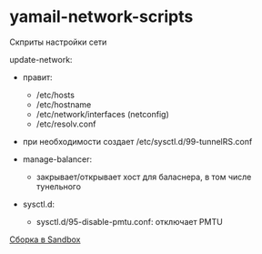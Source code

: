 # yamail-network-scripts
Скприты настройки сети

update-network:
 - правит:
   - /etc/hosts
   - /etc/hostname
   - /etc/network/interfaces (netconfig)
   - /etc/resolv.conf

- при необходимости создает /etc/sysctl.d/99-tunnelRS.conf

- manage-balancer:
  - закрывает/открывает хост для баласнера, в том числе тунельного

- sysctl.d:
  - sysctl.d/95-disable-pmtu.conf: отключает PMTU

[Сборка в Sandbox](https://sandbox.yandex-team.ru/task/1349620602/view)
